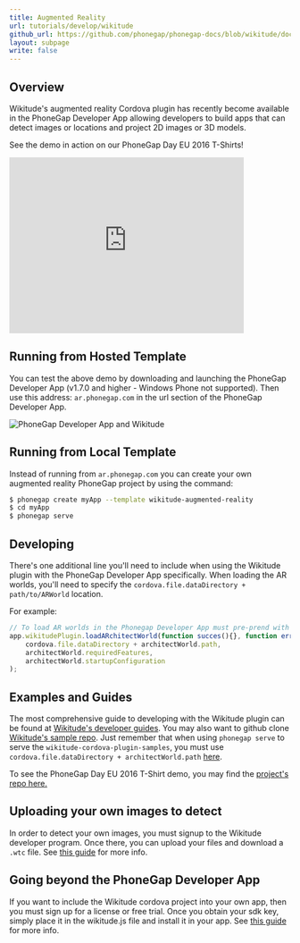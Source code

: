 ```yaml
---
title: Augmented Reality
url: tutorials/develop/wikitude
github_url: https://github.com/phonegap/phonegap-docs/blob/wikitude/docs/2-tutorials/2-develop/9-developing-with-wikitude.html.md
layout: subpage
write: false
---
```


## Overview

Wikitude's augmented reality Cordova plugin has recently become available in the PhoneGap Developer App allowing developers to build apps that can detect images or locations and project 2D images or 3D models.

See the demo in action on our PhoneGap Day EU 2016 T-Shirts!

<div class="video-wrapper">
<iframe width="420" height="315" src="https://www.youtube.com/embed/Om8CiurYLWg" frameborder="0" allowfullscreen></iframe>
</div>

## Running from Hosted Template

You can test the above demo by downloading and launching the PhoneGap Developer App (v1.7.0 and higher - Windows Phone not supported). Then use this address: `ar.phonegap.com` in the url section of the PhoneGap Developer App.

  <img class="mobile-image" src="/images/dev-app-wikitude.jpg" alt="PhoneGap Developer App and Wikitude"/>

## Running from Local Template

Instead of running from `ar.phonegap.com` you can create your own augmented reality PhoneGap project by using the command:

```sh
$ phonegap create myApp --template wikitude-augmented-reality
$ cd myApp
$ phonegap serve
```

## Developing

There's one additional line you'll need to include when using the Wikitude plugin with the PhoneGap Developer App specifically. When loading the AR worlds, you'll need to specify the `cordova.file.dataDirectory + path/to/ARWorld` location.

For example:

```js
// To load AR worlds in the Phonegap Developer App must pre-prend with cordova.file.dataDirectory
app.wikitudePlugin.loadARchitectWorld(function succes(){}, function error(){},
    cordova.file.dataDirectory + architectWorld.path,
    architectWorld.requiredFeatures,
    architectWorld.startupConfiguration
);
```

## Examples and Guides

The most comprehensive guide to developing with the Wikitude plugin can be found at [Wikitude's developer guides](http://www.wikitude.com/developer/documentation/phonegap). You may also want to github clone [Wikitude's sample repo](https://github.com/Wikitude/wikitude-cordova-plugin-samples). Just remember that when using `phonegap serve` to serve the `wikitude-cordova-plugin-samples`, you must use `cordova.file.dataDirectory + architectWorld.path` [here](https://github.com/Wikitude/wikitude-cordova-plugin-samples/blob/master/SampleAppResources/js/index.js#L65).

To see the PhoneGap Day EU 2016 T-Shirt demo, you may find the [project's repo here.](https://github.com/timkim/phonegap-app-augmented-reality)

## Uploading your own images to detect

In order to detect your own images, you must signup to the Wikitude developer program. Once there, you can upload your files and download a `.wtc` file. See [this guide](http://www.wikitude.com/external/doc/documentation/latest/phonegap/gettingstartedcloudrecognition.html#getting-started-with-the-cloud-recognition-service) for more info.

## Going beyond the PhoneGap Developer App

If you want to include the Wikitude cordova project into your own app, then you must sign up for a license or free trial. Once you obtain your sdk key, simply place it in the wikitude.js file and install it in your app. See [this guide](http://www.wikitude.com/external/doc/documentation/latest/phonegap/triallicense.html#where-should-i-enter-the-license-key) for more info.
